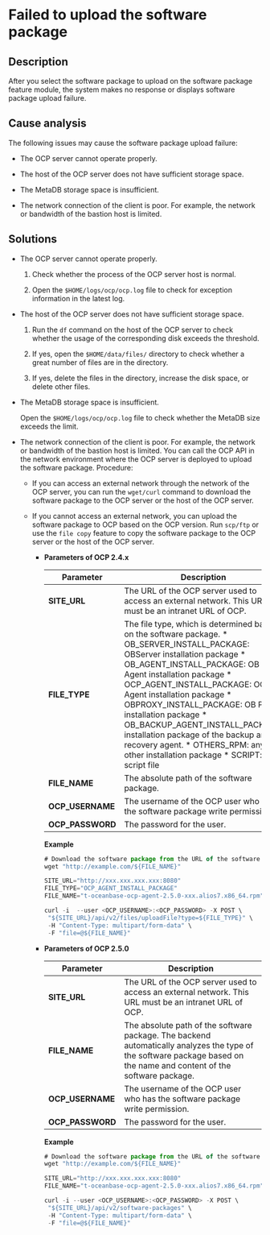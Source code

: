 Failed to upload the software package 
==========================================================



**Description** 
------------------------------------

After you select the software package to upload on the software package feature module, the system makes no response or displays software package upload failure.

**Cause analysis** 
---------------------------------------

The following issues may cause the software package upload failure:

* The OCP server cannot operate properly.

  

* The host of the OCP server does not have sufficient storage space.

  

* The MetaDB storage space is insufficient.

  

* The network connection of the client is poor. For example, the network or bandwidth of the bastion host is limited.

  




**Solutions** 
----------------------------------



* The OCP server cannot operate properly. 

  1. Check whether the process of the OCP server host is normal.

     
  
  2. Open the `$HOME/logs/ocp/ocp.log` file to check for exception information in the latest log.

     
  

  

* The host of the OCP server does not have sufficient storage space. 

  1. Run the `df` command on the host of the OCP server to check whether the usage of the corresponding disk exceeds the threshold.

     
  
  2. If yes, open the `$HOME/data/files/` directory to check whether a great number of files are in the directory.

     
  
  3. If yes, delete the files in the directory, increase the disk space, or delete other files.

     
  

  

* The MetaDB storage space is insufficient. 

  Open the `$HOME/logs/ocp/ocp.log` file to check whether the MetaDB size exceeds the limit.
  

* The network connection of the client is poor. For example, the network or bandwidth of the bastion host is limited. You can call the OCP API in the network environment where the OCP server is deployed to upload the software package. Procedure:

  * If you can access an external network through the network of the OCP server, you can run the `wget/curl` command to download the software package to the OCP server or the host of the OCP server.

    
  
  * If you cannot access an external network, you can upload the software package to OCP based on the OCP version. Run `scp/ftp` or use the `file copy` feature to copy the software package to the OCP server or the host of the OCP server. 

    * **Parameters of OCP 2.4.x** 

      

      |  **Parameter**   |                                                                                                                                                                                                                                                                                                                                                                         **Description**                                                                                                                                                                                                                                                                                                                                                                         |
      |------------------|-----------------------------------------------------------------------------------------------------------------------------------------------------------------------------------------------------------------------------------------------------------------------------------------------------------------------------------------------------------------------------------------------------------------------------------------------------------------------------------------------------------------------------------------------------------------------------------------------------------------------------------------------------------------------------------------------------------------------------------------------------------------|
      | **SITE_URL**     | The URL of the OCP server used to access an external network. This URL must be an intranet URL of OCP.                                                                                                                                                                                                                                                                                                                                                                                                                                                                                                                                                                                                                                                          |
      | **FILE_TYPE**    | The file type, which is determined based on the software package. * OB_SERVER_INSTALL_PACKAGE: OBServer installation package   * OB_AGENT_INSTALL_PACKAGE: OB Agent installation package   * OCP_AGENT_INSTALL_PACKAGE: OCP Agent installation package   * OBPROXY_INSTALL_PACKAGE: OB Proxy installation package   * OB_BACKUP_AGENT_INSTALL_PACKAGE: installation package of the backup and recovery agent.   * OTHERS_RPM: any other installation package   * SCRIPT: script file    |
      | **FILE_NAME**    | The absolute path of the software package.                                                                                                                                                                                                                                                                                                                                                                                                                                                                                                                                                                                                                                                                                                                      |
      | **OCP_USERNAME** | The username of the OCP user who has the software package write permission.                                                                                                                                                                                                                                                                                                                                                                                                                                                                                                                                                                                                                                                                                     |
      | **OCP_PASSWORD** | The password for the user.                                                                                                                                                                                                                                                                                                                                                                                                                                                                                                                                                                                                                                                                                                                                      |

      

      **Example** 

      ```javascript
      # Download the software package from the URL of the software package. If you manually copy the software package to a remote host, you can skip this step.
      wget "http://example.com/${FILE_NAME}"
      
      SITE_URL="http://xxx.xxx.xxx.xxx:8080"
      FILE_TYPE="OCP_AGENT_INSTALL_PACKAGE"
      FILE_NAME="t-oceanbase-ocp-agent-2.5.0-xxx.alios7.x86_64.rpm"
      
      curl -i  --user <OCP_USERNAME>:<OCP_PASSWORD> -X POST \
       "${SITE_URL}/api/v2/files/uploadFile?type=${FILE_TYPE}" \
       -H "Content-Type: multipart/form-data" \
       -F "file=@${FILE_NAME}"
      ```

      
    
    * **Parameters of OCP 2.5.0** 

      

      |  **Parameter**   |                                                                            **Description**                                                                            |
      |------------------|-----------------------------------------------------------------------------------------------------------------------------------------------------------------------|
      | **SITE_URL**     | The URL of the OCP server used to access an external network. This URL must be an intranet URL of OCP.                                                                |
      | **FILE_NAME**    | The absolute path of the software package. The backend automatically analyzes the type of the software package based on the name and content of the software package. |
      | **OCP_USERNAME** | The username of the OCP user who has the software package write permission.                                                                                           |
      | **OCP_PASSWORD** | The password for the user.                                                                                                                                            |

      

      **Example** 

      ```javascript
      # Download the software package from the URL of the software package. If you manually copy the software package to a remote host, you can skip this step.
      wget "http://example.com/${FILE_NAME}"
      
      SITE_URL="http://xxx.xxx.xxx.xxx:8080"
      FILE_NAME="t-oceanbase-ocp-agent-2.5.0-xxx.alios7.x86_64.rpm"
      
      curl -i --user <OCP_USERNAME>:<OCP_PASSWORD> -X POST \
       "${SITE_URL}/api/v2/software-packages" \
       -H "Content-Type: multipart/form-data" \
       -F "file=@${FILE_NAME}"
      ```

      
    

    
  

  



